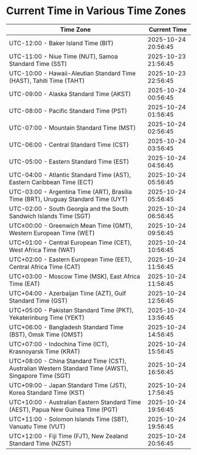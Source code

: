 # Current Time in Various Time Zones

| Time Zone | Current Time |
|-----------|--------------|
| UTC-12:00 - Baker Island Time (BIT) | 2025-10-24 20:56:45 |
| UTC-11:00 - Niue Time (NUT), Samoa Standard Time (SST) | 2025-10-23 21:56:45 |
| UTC-10:00 - Hawaii-Aleutian Standard Time (HAST), Tahiti Time (TAHT) | 2025-10-23 22:56:45 |
| UTC-09:00 - Alaska Standard Time (AKST) | 2025-10-24 00:56:45 |
| UTC-08:00 - Pacific Standard Time (PST) | 2025-10-24 01:56:45 |
| UTC-07:00 - Mountain Standard Time (MST) | 2025-10-24 02:56:45 |
| UTC-06:00 - Central Standard Time (CST) | 2025-10-24 03:56:45 |
| UTC-05:00 - Eastern Standard Time (EST) | 2025-10-24 04:56:45 |
| UTC-04:00 - Atlantic Standard Time (AST), Eastern Caribbean Time (ECT) | 2025-10-24 05:56:45 |
| UTC-03:00 - Argentina Time (ART), Brasília Time (BRT), Uruguay Standard Time (UYT) | 2025-10-24 05:56:45 |
| UTC-02:00 - South Georgia and the South Sandwich Islands Time (SGT) | 2025-10-24 06:56:45 |
| UTC±00:00 - Greenwich Mean Time (GMT), Western European Time (WET) | 2025-10-24 09:56:45 |
| UTC+01:00 - Central European Time (CET), West Africa Time (WAT) | 2025-10-24 10:56:45 |
| UTC+02:00 - Eastern European Time (EET), Central Africa Time (CAT) | 2025-10-24 11:56:45 |
| UTC+03:00 - Moscow Time (MSK), East Africa Time (EAT) | 2025-10-24 11:56:45 |
| UTC+04:00 - Azerbaijan Time (AZT), Gulf Standard Time (GST) | 2025-10-24 12:56:45 |
| UTC+05:00 - Pakistan Standard Time (PKT), Yekaterinburg Time (YEKT) | 2025-10-24 13:56:45 |
| UTC+06:00 - Bangladesh Standard Time (BST), Omsk Time (OMST) | 2025-10-24 14:56:45 |
| UTC+07:00 - Indochina Time (ICT), Krasnoyarsk Time (KRAT) | 2025-10-24 15:56:45 |
| UTC+08:00 - China Standard Time (CST), Australian Western Standard Time (AWST), Singapore Time (SGT) | 2025-10-24 16:56:45 |
| UTC+09:00 - Japan Standard Time (JST), Korea Standard Time (KST) | 2025-10-24 17:56:45 |
| UTC+10:00 - Australian Eastern Standard Time (AEST), Papua New Guinea Time (PGT) | 2025-10-24 19:56:45 |
| UTC+11:00 - Solomon Islands Time (SBT), Vanuatu Time (VUT) | 2025-10-24 19:56:45 |
| UTC+12:00 - Fiji Time (FJT), New Zealand Standard Time (NZST) | 2025-10-24 20:56:45 |
